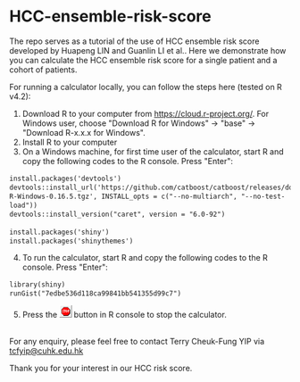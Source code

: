 # HCC-ensemble-risk-score
The repo serves as a tutorial of the use of HCC ensemble risk score developed by Huapeng LIN and Guanlin LI et al.. 
Here we demonstrate how you can calculate the HCC ensemble risk score for a single patient and a cohort of patients. <br />

For running a calculator locally, you can follow the steps here (tested on R v4.2):
1. Download R to your computer from https://cloud.r-project.org/. For Windows user, choose "Download R for Windows" -> "base" -> "Download R-x.x.x for Windows".
2. Install R to your computer
3. On a Windows machine, for first time user of the calculator, start R and copy the following codes to the R console. Press "Enter":
```
install.packages('devtools')
devtools::install_url('https://github.com/catboost/catboost/releases/download/v0.16.5/catboost-R-Windows-0.16.5.tgz', INSTALL_opts = c("--no-multiarch", "--no-test-load"))
devtools::install_version("caret", version = "6.0-92")

install.packages('shiny')
install.packages('shinythemes')

```
4. To run the calculator, start R and copy the following codes to the R console. Press "Enter":
```
library(shiny)
runGist("7edbe536d118ca99841bb541355d99c7")

```

5. Press the ![stop](/docs/stop.png) button in R console to stop the calculator. <br /><br />

For any enquiry, please feel free to contact Terry Cheuk-Fung YIP via tcfyip@cuhk.edu.hk

Thank you for your interest in our HCC risk score. 
